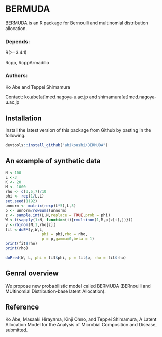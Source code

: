 # BERMUDA
BERMUDA is an R package for Bernoulli and multinomial distribution allocation.

### Depends:

R(>=3.4.1)

Rcpp, RcppArmadillo

### Authors:

Ko Abe and Teppei Shimamura

Contact: ko.abe[at]med.nagoya-u.ac.jp and shimamura[at]med.nagoya-u.ac.jp

## Installation

Install the latest version of this package from Github by pasting in the following.

~~~R
devtools::install_github("abikoushi/BERMUDA")
~~~

## An example of synthetic data

~~~R
N <-100
L <-3
K <- 20
M <- 1000
rho <- c(3,5,7)/10
phi <- rep(1/L,L)
set.seed(1192)
unnorm <- matrix(rexp(L*5),L,5)
p <- unnorm/rowSums(unnorm)
z <- sample.int(L,N,replace = TRUE,prob = phi)
W <-t(sapply(1:N, function(i){rmultinom(1,M,p[z[i],])}))
y <-rbinom(N,1,rho[z])
fit <-doEM(y,W,L,
                phi = phi,rho = rho,
                p = p,gamma=0,beta = 1)
print(fit$rho)
print(rho)

doPred(W, L, phi = fit$phi, p = fit$p, rho = fit$rho)
~~~

## Genral overview
We propose new probabilistic model called BERMUDA (BERnoulli and MUltinomial Distribution-base latent Allocation).

## Reference
Ko Abe, Masaaki Hirayama, Kinji Ohno, and Teppei Shimamura, A Latent Allocation Model for the Analysis of Microbial
Composition and Disease, submitted.
